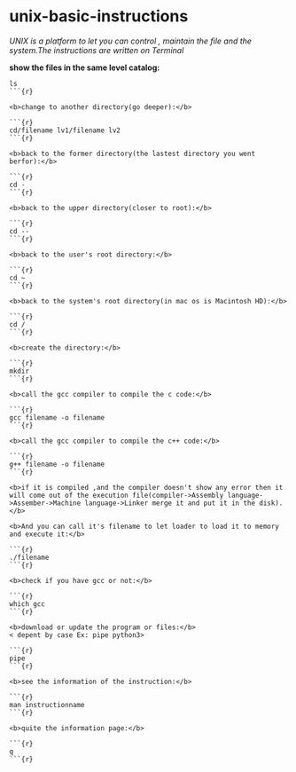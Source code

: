 # unix-basic-instructions

<I>UNIX is a platform to let you can control , maintain the file and the system.The instructions are written on Terminal</I>

<b>show the files in the same level catalog:</b>

```{r echo=FALSE}
ls
```{r}

<b>change to another directory(go deeper):</b>

```{r}
cd/filename lv1/filename lv2
```{r}

<b>back to the former directory(the lastest directory you went berfor):</b>

```{r}
cd -
```{r}

<b>back to the upper directory(closer to root):</b>

```{r}
cd --
```{r}

<b>back to the user's root directory:</b>

```{r}
cd ~
```{r}

<b>back to the system's root directory(in mac os is Macintosh HD):</b>

```{r}
cd /
```{r}

<b>create the directory:</b>

```{r}
mkdir
```{r}

<b>call the gcc compiler to compile the c code:</b>

```{r}
gcc filename -o filename
```{r}

<b>call the gcc compiler to compile the c++ code:</b>

```{r}
g++ filename -o filename
```{r}

<b>if it is compiled ,and the compiler doesn't show any error then it will come out of the execution file(compiler->Assembly language->Assember->Machine language->Linker merge it and put it in the disk).</b>

<b>And you can call it's filename to let loader to load it to memory and execute it:</b>

```{r}
./filename
```{r}

<b>check if you have gcc or not:</b>

```{r}
which gcc
```{r}

<b>download or update the program or files:</b>
< depent by case Ex: pipe python3>

```{r}
pipe
```{r}

<b>see the information of the instruction:</b>

```{r}
man instructionname
```{r}

<b>quite the information page:</b>

```{r}
q
```{r}
